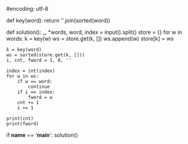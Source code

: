 #encoding: utf-8


def key(word):
    return ''.join(sorted(word))

def solution():
    _, *words, word, index = input().split()
    store = {}
    for w in words:
        k =  key(w)
        ws = store.get(k, [])
        ws.append(w)
        store[k] = ws

    k = key(word)
    ws = sorted(store.get(k, []))
    i, cnt, fword = 1, 0, ''

    index = int(index)
    for w in ws:
        if w == word:
            continue
        if i == index:
            fword = w
        cnt += 1
        i += 1

    print(cnt)
    print(fword)

if __name__ == '__main__':
    solution()
